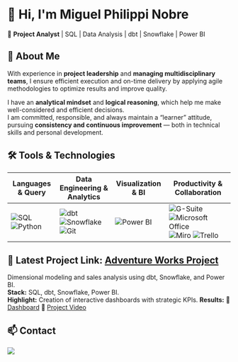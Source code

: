 # 👋 Hi, I'm Miguel Philippi Nobre  
🎯 **Project Analyst** | SQL | Data Analysis | dbt | Snowflake | Power BI

## 🚀 About Me
With experience in **project leadership** and **managing multidisciplinary teams**, I ensure efficient execution and on-time delivery by applying agile methodologies to optimize results and improve quality.  

I have an **analytical mindset** and **logical reasoning**, which help me make well-considered and efficient decisions.  
I am committed, responsible, and always maintain a “learner” attitude, pursuing **consistency and continuous improvement** — both in technical skills and personal development.

## 🛠️ Tools & Technologies

| Languages & Query | Data Engineering & Analytics | Visualization & BI | Productivity & Collaboration |
|---|---|---|---|
| ![SQL](https://img.shields.io/badge/SQL-316192?style=for-the-badge&logo=postgresql&logoColor=white) ![Python](https://img.shields.io/badge/Python-3776AB?style=for-the-badge&logo=python&logoColor=white) | ![dbt](https://img.shields.io/badge/dbt-FF694B?style=for-the-badge&logo=dbt&logoColor=white) ![Snowflake](https://img.shields.io/badge/Snowflake-29B5E8?style=for-the-badge&logo=snowflake&logoColor=white) ![Git](https://img.shields.io/badge/Git-F05033?style=for-the-badge&logo=git&logoColor=white) | ![Power BI](https://img.shields.io/badge/Power_BI-F2C811?style=for-the-badge&logo=powerbi&logoColor=black) | ![G-Suite](https://img.shields.io/badge/G%20Suite-4285F4?style=for-the-badge&logo=google&logoColor=white) ![Microsoft Office](https://img.shields.io/badge/Office-D83B01?style=for-the-badge&logo=microsoft-office&logoColor=white) ![Miro](https://img.shields.io/badge/Miro-FFD02F?style=for-the-badge&logo=miro&logoColor=black) ![Trello](https://img.shields.io/badge/Trello-0052CC?style=for-the-badge&logo=trello&logoColor=white) |


## 📂 Latest Project Link: [Adventure Works Project](https://github.com/zipmiguel/Certificacao-Analytics-Engineer-Indicium)
Dimensional modeling and sales analysis using dbt, Snowflake, and Power BI.  
**Stack:** SQL, dbt, Snowflake, Power BI.  
**Highlight:** Creation of interactive dashboards with strategic KPIs.
**Results:**
🔗 [Dashboard](https://app.powerbi.com/view?r=eyJrIjoiNDE4ZTNjOTgtNjFmMy00ZTBkLTgxYjItNmU5MGVlMTFjYjRhIiwidCI6ImZhNzk1MzFjLThjZTUtNGJkMy05N2VlLTI0NWU2ZWUyNjZiOCJ9)
🔗 [Project Video](https://www.youtube.com/watch?v=SYeKGkhWh3k)

## 📫 Contact

<div> 
   <a href="https://www.linkedin.com/in/miguel-philippi/" target="_blank"><img src="https://img.shields.io/badge/-LinkedIn-%230077B5?style=for-the-badge&logo=linkedin&logoColor=white" target="_blank"></a> 
</div> 
